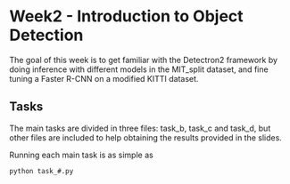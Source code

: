 # Week2 - Introduction to Object Detection

The goal of this week is to get familiar with the Detectron2 framework by doing inference with different models in the MIT_split dataset, and fine tuning a Faster R-CNN on a modified KITTI dataset.

## Tasks

The main tasks are divided in three files: task_b, task_c and task_d, but other files are included to help obtaining the results provided in the slides.

Running each main task is as simple as

````
python task_#.py
````
